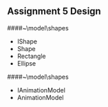 Assignment 5 Design
-

####~\model\shapes
- IShape
- Shape
- Rectangle
- Ellipse

####~\model\shapes

- IAnimationModel
- AnimationModel